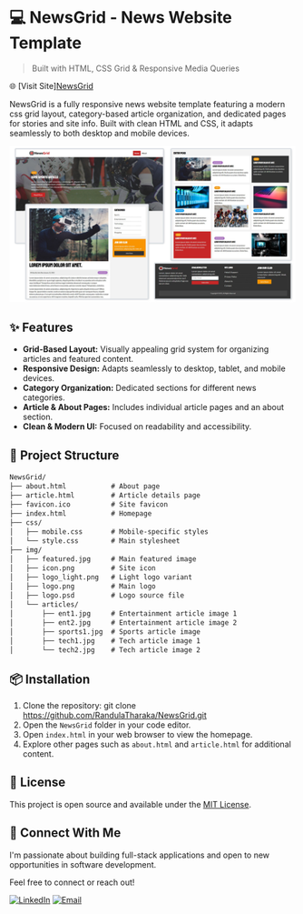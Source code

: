 # 💻 NewsGrid - News Website Template

> Built with HTML, CSS Grid & Responsive Media Queries

🌐 [Visit Site][NewsGrid](https://randulatharaka.github.io/NewsGrid/)

NewsGrid is a fully responsive news website template
featuring a modern css grid layout, category-based article
organization, and dedicated pages for stories and site
info. Built with clean HTML and CSS, it adapts seamlessly
to both desktop and mobile devices.

![Screens](img/NewsGrid.jpg)

## ✨ Features

- **Grid-Based Layout:** Visually appealing grid system for organizing articles and featured content.
- **Responsive Design:** Adapts seamlessly to desktop, tablet, and mobile devices.
- **Category Organization:** Dedicated sections for different news categories.
- **Article & About Pages:** Includes individual article pages and an about section.
- **Clean & Modern UI:** Focused on readability and accessibility.

## 🧩 Project Structure

```
NewsGrid/
├── about.html           # About page
├── article.html         # Article details page
├── favicon.ico          # Site favicon
├── index.html           # Homepage
├── css/
│   ├── mobile.css       # Mobile-specific styles
│   └── style.css        # Main stylesheet
├── img/
│   ├── featured.jpg     # Main featured image
│   ├── icon.png         # Site icon
│   ├── logo_light.png   # Light logo variant
│   ├── logo.png         # Main logo
│   ├── logo.psd         # Logo source file
│   └── articles/
│       ├── ent1.jpg     # Entertainment article image 1
│       ├── ent2.jpg     # Entertainment article image 2
│       ├── sports1.jpg  # Sports article image
│       ├── tech1.jpg    # Tech article image 1
│       └── tech2.jpg    # Tech article image 2
```

## 📦 Installation

1. Clone the repository: git clone https://github.com/RandulaTharaka/NewsGrid.git
2. Open the `NewsGrid` folder in your code editor.
3. Open `index.html` in your web browser to view the homepage.
4. Explore other pages such as `about.html` and `article.html` for additional content.

## 📄 License

This project is open source and available under the [MIT License](LICENSE).

## 🤝 Connect With Me

I'm passionate about building full-stack applications and open to new opportunities in software development.

Feel free to connect or reach out!

[![LinkedIn](https://img.shields.io/badge/LinkedIn-Randula%20Tharaka-blue?style=flat-square&logo=linkedin)](https://www.linkedin.com/in/randula-tharaka-79a61a145/)
[![Email](https://img.shields.io/badge/Email-iamrandula%40gmail.com-red?style=flat-square&logo=gmail)](mailto:iamrandula@gmail.com)
